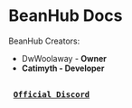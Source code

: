 # BeanHub Docs
<p>BeanHub Creators:</p>
<ul>
  <li>DwWoolaway - <strong>Owner<strong></li>
  <li>Catimyth - <strong>Developer<strong></li>
</ul>

[Link]: # 'https://discord.gg/D2WHwdYg3D'
<kbd> <br> [Official Discord][Link] <br> </kbd>
